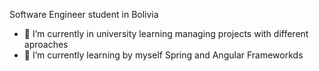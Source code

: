 Software Engineer student in Bolivia

- 🦐 I’m currently in university learning managing projects with different aproaches
- 🌱 I’m currently learning by myself Spring and Angular Frameworkds
